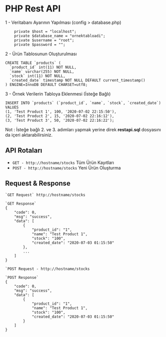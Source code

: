 # PHP Rest API

1 - Veritabanı Ayarının Yapılması (config > database.php)

```code
    private $host = "localhost";
    private $database_name = "ornektabloadi";
    private $username = "root";
    private $password = "";
```

2 - Ürün Tablosunun Oluşturulması

```code
CREATE TABLE `products` (
  `product_id` int(11) NOT NULL,
  `name` varchar(255) NOT NULL,
  `stock` int(11) NOT NULL,
  `created_date` timestamp NOT NULL DEFAULT current_timestamp()
) ENGINE=InnoDB DEFAULT CHARSET=utf8;
```

3 - Örnek Verilerin Tabloya Eklenmesi (İsteğe Bağlı)

```code
INSERT INTO `products` (`product_id`, `name`, `stock`, `created_date`) VALUES
(1, 'Test Product 1', 100, '2020-07-02 22:15:50'),
(2, 'Test Product 2', 15, '2020-07-02 22:16:12'),
(3, 'Test Product 3', 50, '2020-07-02 22:16:22');
```

Not : İsteğe bağlı 2. ve 3. adımları yapmak yerine direk **restapi.sql** dosyasını da içeri aktarabilirsiniz.

## API Rotaları
* `GET - http://hostname/stocks` Tüm Ürün Kayıtları
* `POST - http://hostname/stocks` Yeni Ürün Oluşturma

## Request & Response
```code
`GET Request` http://hostname/stocks 
```

```code
`GET Response`
{
    "code": 0,
    "msg": "success",
    "data": [
        {
            "product_id": "1",
            "name": "Test Product 1",
            "stock": "100",
            "created_date": "2020-07-03 01:15:50"
        },
		...
    ]
}
```

```code
`POST Request - http://hostname/stocks 
```

```code
`POST Response`
{
    "code": 0,
    "msg": "success",
    "data": [
        {
            "product_id": "1",
            "name": "Test Product 1",
            "stock": "100",
            "created_date": "2020-07-03 01:15:50"
        }
    ]
}
```